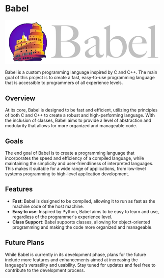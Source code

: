 # Babel

<div align=center>
    <img src="/media/babelLogoText.png">
</div>

Babel is a custom programming language inspired by C and C++. The main goal of this project is to create a fast, easy-to-use programming language that is accessible to programmers of all experience levels.

## Overview

At its core, Babel is designed to be fast and efficient, utilizing the principles of both C and C++ to create a robust and high-performing language. With the inclusion of classes, Babel aims to provide a level of abstraction and modularity that allows for more organized and manageable code.

## Goals

The end goal of Babel is to create a programming language that incorporates the speed and efficiency of a compiled language, while maintaining the simplicity and user-friendliness of interpreted languages. This makes it suitable for a wide range of applications, from low-level systems programming to high-level application development.

## Features

- **Fast**: Babel is designed to be compiled, allowing it to run as fast as the machine code of the host machine.
- **Easy to use**: Inspired by Python, Babel aims to be easy to learn and use, regardless of the programmer's experience level.
- **Class Support**: Babel supports classes, allowing for object-oriented programming and making the code more organized and manageable.

## Future Plans

While Babel is currently in its development phase, plans for the future include more features and enhancements aimed at increasing the language's versatility and usability. Stay tuned for updates and feel free to contribute to the development process.
